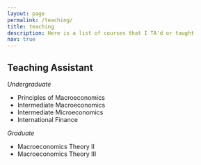 ```yaml
---
layout: page
permalink: /teaching/
title: teaching
description: Here is a list of courses that I TA'd or taught
nav: true
---
```


## Teaching Assistant
*Undergraduate*
- Principles of Macroeconomics
- Intermediate Macroeconomics
- Intermediate Microeconomics
- International Finance

*Graduate*
- Macroeconomics Theory II
- Macroeconomics Theory III

<!---
## Instructor
- Intermediate Macroeconomics (UG)
--> 
